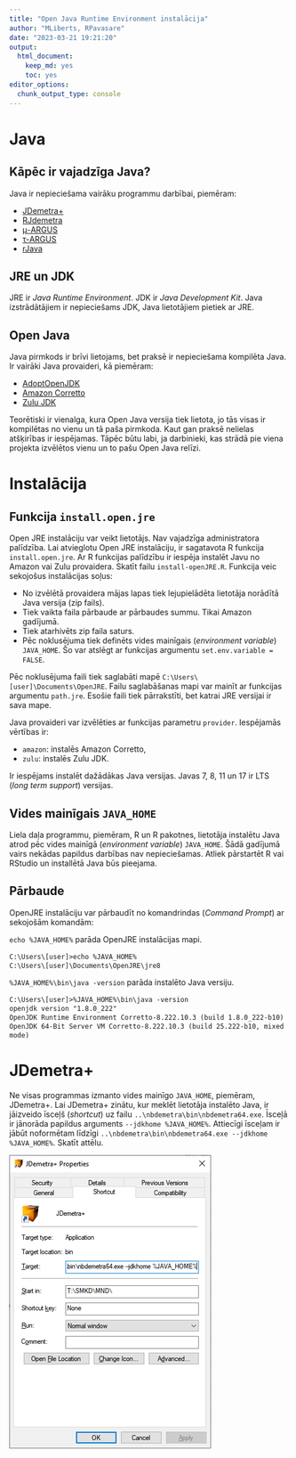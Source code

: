 ```yaml
---
title: "Open Java Runtime Environment instalācija"
author: "MLiberts, RPavasare"
date: "2023-03-21 19:21:20"
output:
  html_document: 
    keep_md: yes
    toc: yes
editor_options: 
  chunk_output_type: console
---
```




# Java

## Kāpēc ir vajadzīga Java?

Java ir nepieciešama vairāku programmu darbībai, piemēram:

- [JDemetra+](https://github.com/jdemetra/jdemetra-app/releases)
- [RJdemetra](https://jdemetra.github.io/rjdemetra/)
- [μ-ARGUS](http://research.cbs.nl/casc/mu.htm)
- [τ-ARGUS](http://research.cbs.nl/casc/tau.htm)
- [rJava](http://rforge.net/rJava/)


## JRE un JDK

JRE ir *Java Runtime Environment*. JDK ir *Java Development Kit*. Java izstrādātājiem ir nepieciešams JDK, Java lietotājiem pietiek ar JRE.


## Open Java

Java pirmkods ir brīvi lietojams, bet praksē ir nepieciešama kompilēta Java. Ir vairāki Java provaideri, kā piemēram:

- [AdoptOpenJDK](https://adoptopenjdk.net/)
- [Amazon Corretto](https://aws.amazon.com/corretto/)
- [Zulu JDK](https://www.azul.com/downloads/zulu/)

Teorētiski ir vienalga, kura Open Java versija tiek lietota, jo tās visas ir kompilētas no vienu un tā paša pirmkoda. Kaut gan praksē nelielas atšķirības ir iespējamas. Tāpēc būtu labi, ja darbinieki, kas strādā pie viena projekta izvēlētos vienu un to pašu Open Java relīzi.


# Instalācija

## Funkcija `install.open.jre`

Open JRE instalāciju var veikt lietotājs. Nav vajadzīga administratora palīdzība. Lai atvieglotu Open JRE instalāciju, ir sagatavota R funkcija `install.open.jre`. Ar R funkcijas palīdzību ir iespēja instalēt Javu no Amazon vai Zulu provaidera. Skatīt failu `install-openJRE.R`. Funkcija veic sekojošus instalācijas soļus:

- No izvēlētā provaidera mājas lapas tiek lejupielādēta lietotāja norādītā Java versija (zip fails).
- Tiek vaikta faila pārbaude ar pārbaudes summu. Tikai Amazon gadījumā.
- Tiek atarhivēts zip faila saturs.
- Pēc noklusējuma tiek definēts vides mainīgais (*environment variable*) `JAVA_HOME`. Šo var atslēgt ar funkcijas argumentu `set.env.variable = FALSE`.

Pēc noklusējuma faili tiek saglabāti mapē `C:\Users\[user]\Documents\OpenJRE`. Failu saglabāšanas mapi var mainīt ar funkcijas argumentu `path.jre`. Esošie faili tiek pārrakstīti, bet katrai JRE versijai ir sava mape.

Java provaideri var izvēlēties ar funkcijas parametru `provider`. Iespējamās vērtības ir:

- `amazon`: instalēs Amazon Corretto,
- `zulu`: instalēs Zulu JDK.

Ir iespējams instalēt dažādākas Java versijas. Javas 7, 8, 11 un 17 ir LTS (*long term support*) versijas.


## Vides mainīgais `JAVA_HOME`

Liela daļa programmu, piemēram, R un R pakotnes, lietotāja instalētu Java atrod pēc vides mainīgā (*environment variable*) `JAVA_HOME`. Šādā gadījumā vairs nekādas papildus darbības nav nepieciešamas. Atliek pārstartēt R vai RStudio un installētā Java būs pieejama.


## Pārbaude

OpenJRE instalāciju var pārbaudīt no komandrindas (*Command Prompt*) ar sekojošām komandām:

`echo %JAVA_HOME%` parāda OpenJRE instalācijas mapi.

```
C:\Users\[user]>echo %JAVA_HOME%
C:\Users\[user]\Documents\OpenJRE\jre8
```

`%JAVA_HOME%\bin\java -version` parāda instalēto Java versiju.

```
C:\Users\[user]>%JAVA_HOME%\bin\java -version
openjdk version "1.8.0_222"
OpenJDK Runtime Environment Corretto-8.222.10.3 (build 1.8.0_222-b10)
OpenJDK 64-Bit Server VM Corretto-8.222.10.3 (build 25.222-b10, mixed mode)
```


# JDemetra+

Ne visas programmas izmanto vides mainīgo `JAVA_HOME`, piemēram, JDemetra+. Lai JDemetra+ zinātu, kur meklēt lietotāja instalēto Java, ir jāizveido īsceļš (*shortcut*) uz failu `..\nbdemetra\bin\nbdemetra64.exe`. Īsceļā ir jānorāda papildus arguments `--jdkhome %JAVA_HOME%`. Attiecīgi īsceļam ir jābūt noformētam līdzīgi `..\nbdemetra\bin\nbdemetra64.exe --jdkhome %JAVA_HOME%`. Skatīt attēlu.

![](JDemetra-target.png)
